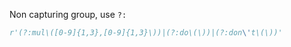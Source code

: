 Non capturing group, use `?:`

```python
r'(?:mul\([0-9]{1,3},[0-9]{1,3}\))|(?:do\(\))|(?:don\'t\(\))'
```
